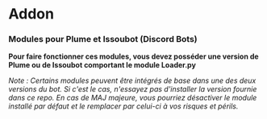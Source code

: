 # Addon
### Modules pour Plume et Issoubot (Discord Bots)

**Pour faire fonctionner ces modules, vous devez posséder une version de Plume ou de Issoubot comportant le module Loader.py**

*Note : Certains modules peuvent être intégrés de base dans une des deux versions du bot. Si c'est le cas, n'essayez pas d'installer la version fournie dans ce repo. En cas de MAJ majeure, vous pourriez désactiver le module installé par défaut et le remplacer par celui-ci à vos risques et périls.*
